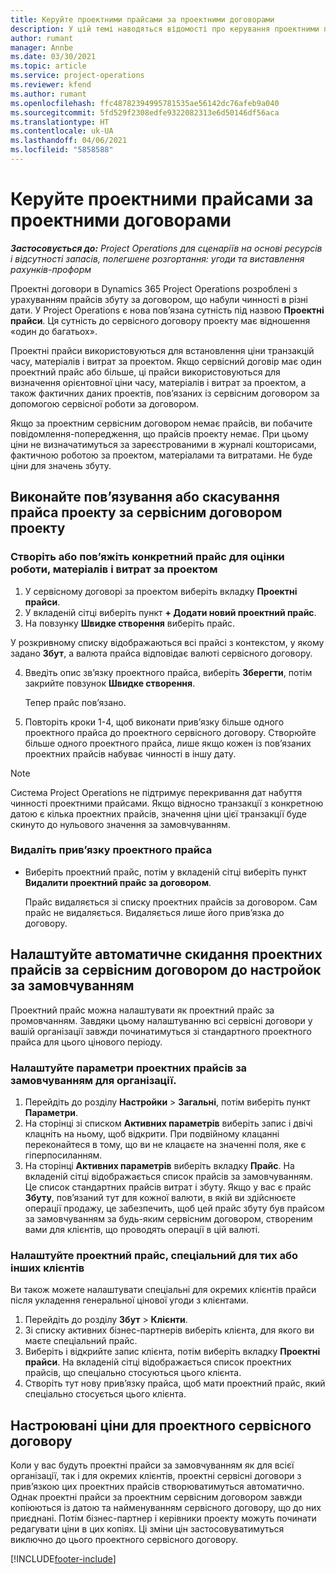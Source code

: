 ```yaml
---
title: Керуйте проектними прайсами за проектними договорами
description: У цій темі наводяться відомості про керування проектними прайсами за проектними договорами.
author: rumant
manager: Annbe
ms.date: 03/30/2021
ms.topic: article
ms.service: project-operations
ms.reviewer: kfend
ms.author: rumant
ms.openlocfilehash: ffc48782394995781535ae56142dc76afeb9a040
ms.sourcegitcommit: 5fd529f2308edfe9322082313e6d50146df56aca
ms.translationtype: HT
ms.contentlocale: uk-UA
ms.lasthandoff: 04/06/2021
ms.locfileid: "5858588"
---
```

# <a name="manage-project-price-lists-on-project-contracts"></a>Керуйте проектними прайсами за проектними договорами

_**Застосовується до:** Project Operations для сценаріїв на основі ресурсів і відсутності запасів, полегшене розгортання: угоди та виставлення рахунків-проформ_

Проектні договори в Dynamics 365 Project Operations розроблені з урахуванням прайсів збуту за договором, що набули чинності в різні дати. У Project Operations є нова пов’язана сутність під назвою **Проектні прайси**. Ця сутність до сервісного договору проекту має відношення «один до багатьох».

Проектні прайси використовуються для встановлення ціни транзакцій часу, матеріалів і витрат за проектом. Якщо сервісний договір має один проектний прайс або більше, ці прайси використовуються для визначення орієнтовної ціни часу, матеріалів і витрат за проектом, а також фактичних даних проектів, пов’язаних із сервісним договором за допомогою сервісної роботи за договором.

Якщо за проектним сервісним договором немає прайсів, ви побачите повідомлення-попередження, що прайсів проекту немає. При цьому ціни не визначатимуться за зареєстрованими в журналі кошторисами, фактичною роботою за проектом, матеріалами та витратами. Не буде ціни для значень збуту.

## <a name="associate-or-unassociate-a-project-price-list-on-a-project-contract"></a>Виконайте пов’язування або скасування прайса проекту за сервісним договором проекту

### <a name="create-or-associate-a-specific-price-list-for-estimating-project-based-work-material-and-expenses"></a>Створіть або пов’яжіть конкретний прайс для оцінки роботи, матеріалів і витрат за проектом

1. У сервісному договорі за проектом виберіть вкладку **Проектні прайси**.
2. У вкладеній сітці виберіть пункт **+ Додати новий проектний прайс**.
3. На повзунку **Швидке створення** виберіть прайс. 

  У розкривному списку відображаються всі прайсі з контекстом, у якому задано **Збут**, а валюта прайса відповідає валюті сервісного договору.
  
4. Введіть опис зв’язку проектного прайса, виберіть **Зберегти**, потім закрийте повзунок **Швидке створення**.

   Тепер прайс пов’язано.
   
5. Повторіть кроки 1-4, щоб виконати прив’язку більше одного проектного прайса до проектного сервісного договору. Створюйте більше одного проектного прайса, лише якщо кожен із пов’язаних проектних прайсів набуває чинності в іншу дату.

> [!NOTE]
> Система Project Operations не підтримує перекривання дат набуття чинності проектними прайсами. Якщо відносно транзакції з конкретною датою є кілька проектних прайсів, значення ціни цієї транзакції буде скинуто до нульового значення за замовчуванням.

### <a name="remove-a-project-price-list-association"></a>Видаліть прив’язку проектного прайса

- Виберіть проектний прайс, потім у вкладеній сітці виберіть пункт **Видалити проектний прайс за договором**. 

  Прайс видаляється зі списку проектних прайсів за договором. Сам прайс не видаляється. Видаляється лише його прив’язка до договору.

## <a name="set-up-automatic-defaulting-of-project-price-lists-on-a-contract"></a>Налаштуйте автоматичне скидання проектних прайсів за сервісним договором до настройок за замовчуванням

Проектний прайс можна налаштувати як проектний прайс за промовчанням. Завдяки цьому налаштуванню всі сервісні договори у вашій організації завжди починатимуться зі стандартного проектного прайса для цього цінового періоду.

### <a name="set-up-the-organizational-default-for-project-price-lists"></a>Налаштуйте параметри проектних прайсів за замовчуванням для організації.

1. Перейдіть до розділу **Настройки** > **Загальні**, потім виберіть пункт **Параметри**.
2. На сторінці зі списком **Активних параметрів** виберіть запис і двічі клацніть на ньому, щоб відкрити. При подвійному клацанні переконайтеся в тому, що ви не клацаєте на значенні поля, яке є гіперпосиланням. 
3. На сторінці **Активних параметрів** виберіть вкладку **Прайс**. На вкладеній сітці відображається список прайсів за замовчуванням. Це список стандартних прайсів витрат і збуту. Якщо у вас є прайс **Збуту**, пов’язаний тут для кожної валюти, в якій ви здійснюєте операції продажу, це забезпечить, щоб цей прайс збуту був прайсом за замовчуванням за будь-яким сервісним договором, створеним вами для клієнтів, що проводять операції в цій валюті.

### <a name="set-up-a-customer-specific-project-price-list"></a>Налаштуйте проектний прайс, спеціальний для тих або інших клієнтів

Ви також можете налаштувати спеціальні для окремих клієнтів прайси після укладення генеральної цінової угоди з клієнтами.

1. Перейдіть до розділу **Збут** > **Клієнти**.
2. Зі списку активних бізнес-партнерів виберіть клієнта, для якого ви маєте спеціальний прайс.
3. Виберіть і відкрийте запис клієнта, потім виберіть вкладку **Проектні прайси**. На вкладеній сітці відображається список проектних прайсів, що спеціально стосуються цього клієнта. 
4. Створіть тут нову прив’язку прайса, щоб мати проектний прайс, який спеціально стосується цього клієнта.

## <a name="custom-pricing-on-a-project-contract"></a>Настроювані ціни для проектного сервісного договору

Коли у вас будуть проектні прайси за замовчуванням як для всієї організації, так і для окремих клієнтів, проектні сервісні договори з прив’язкою цих проектних прайсів створюватимуться автоматично. Однак проектні прайси за проектним сервісним договором завжди копіюються із датою та найменуванням сервісного договору, що до них приєднані. Потім бізнес-партнер і керівники проекту можуть починати редагувати ціни в цих копіях. Ці зміни цін застосовуватимуться виключно до цього проектного сервісного договору.


[!INCLUDE[footer-include](../includes/footer-banner.md)]
